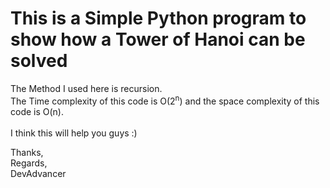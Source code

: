 # This is a Simple Python program to show how a **Tower of Hanoi** can be solved
The Method I used here is recursion.<br>
The Time complexity of this code is O(2<sup>n</sup>) and the space complexity of this code is O(n). <br>
<br>
I think this will help you guys :) <br>

Thanks,<br>
Regards, <br>
DevAdvancer<br>

